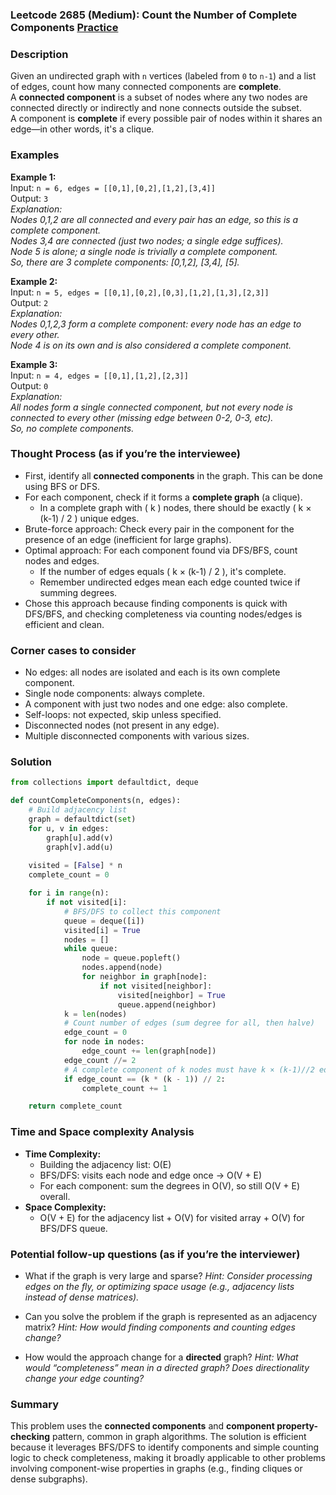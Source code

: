 ### Leetcode 2685 (Medium): Count the Number of Complete Components [Practice](https://leetcode.com/problems/count-the-number-of-complete-components)

### Description  
Given an undirected graph with `n` vertices (labeled from `0` to `n-1`) and a list of edges, count how many connected components are **complete**.  
A **connected component** is a subset of nodes where any two nodes are connected directly or indirectly and none connects outside the subset.  
A component is **complete** if every possible pair of nodes within it shares an edge—in other words, it's a clique.

### Examples  

**Example 1:**  
Input: `n = 6, edges = [[0,1],[0,2],[1,2],[3,4]]`  
Output: `3`  
*Explanation:  
Nodes 0,1,2 are all connected and every pair has an edge, so this is a complete component.  
Nodes 3,4 are connected (just two nodes; a single edge suffices).  
Node 5 is alone; a single node is trivially a complete component.  
So, there are 3 complete components: [0,1,2], [3,4], [5].*

**Example 2:**  
Input: `n = 5, edges = [[0,1],[0,2],[0,3],[1,2],[1,3],[2,3]]`  
Output: `2`  
*Explanation:  
Nodes 0,1,2,3 form a complete component: every node has an edge to every other.  
Node 4 is on its own and is also considered a complete component.*

**Example 3:**  
Input: `n = 4, edges = [[0,1],[1,2],[2,3]]`  
Output: `0`  
*Explanation:  
All nodes form a single connected component, but not every node is connected to every other (missing edge between 0-2, 0-3, etc).  
So, no complete components.*

### Thought Process (as if you’re the interviewee)  
- First, identify all **connected components** in the graph. This can be done using BFS or DFS.
- For each component, check if it forms a **complete graph** (a clique).  
  - In a complete graph with \( k \) nodes, there should be exactly \( k × (k-1) / 2 \) unique edges.
- Brute-force approach: Check every pair in the component for the presence of an edge (inefficient for large graphs).
- Optimal approach: For each component found via DFS/BFS, count nodes and edges.
  - If the number of edges equals \( k × (k-1) / 2 \), it's complete.
  - Remember undirected edges mean each edge counted twice if summing degrees.
- Chose this approach because finding components is quick with DFS/BFS, and checking completeness via counting nodes/edges is efficient and clean.

### Corner cases to consider  
- No edges: all nodes are isolated and each is its own complete component.
- Single node components: always complete.
- A component with just two nodes and one edge: also complete.
- Self-loops: not expected, skip unless specified.
- Disconnected nodes (not present in any edge).
- Multiple disconnected components with various sizes.

### Solution

```python
from collections import defaultdict, deque

def countCompleteComponents(n, edges):
    # Build adjacency list
    graph = defaultdict(set)
    for u, v in edges:
        graph[u].add(v)
        graph[v].add(u)
    
    visited = [False] * n
    complete_count = 0

    for i in range(n):
        if not visited[i]:
            # BFS/DFS to collect this component
            queue = deque([i])
            visited[i] = True
            nodes = []
            while queue:
                node = queue.popleft()
                nodes.append(node)
                for neighbor in graph[node]:
                    if not visited[neighbor]:
                        visited[neighbor] = True
                        queue.append(neighbor)
            k = len(nodes)
            # Count number of edges (sum degree for all, then halve)
            edge_count = 0
            for node in nodes:
                edge_count += len(graph[node])
            edge_count //= 2
            # A complete component of k nodes must have k × (k-1)//2 edges
            if edge_count == (k * (k - 1)) // 2:
                complete_count += 1

    return complete_count
```

### Time and Space complexity Analysis  

- **Time Complexity:**  
  - Building the adjacency list: O(E)  
  - BFS/DFS: visits each node and edge once → O(V + E)  
  - For each component: sum the degrees in O(V), so still O(V + E) overall.
- **Space Complexity:**  
  - O(V + E) for the adjacency list + O(V) for visited array + O(V) for BFS/DFS queue.

### Potential follow-up questions (as if you’re the interviewer)  

- What if the graph is very large and sparse?
  *Hint: Consider processing edges on the fly, or optimizing space usage (e.g., adjacency lists instead of dense matrices).*

- Can you solve the problem if the graph is represented as an adjacency matrix?
  *Hint: How would finding components and counting edges change?*

- How would the approach change for a **directed** graph?
  *Hint: What would “completeness” mean in a directed graph? Does directionality change your edge counting?*

### Summary
This problem uses the **connected components** and **component property-checking** pattern, common in graph algorithms. The solution is efficient because it leverages BFS/DFS to identify components and simple counting logic to check completeness, making it broadly applicable to other problems involving component-wise properties in graphs (e.g., finding cliques or dense subgraphs).
